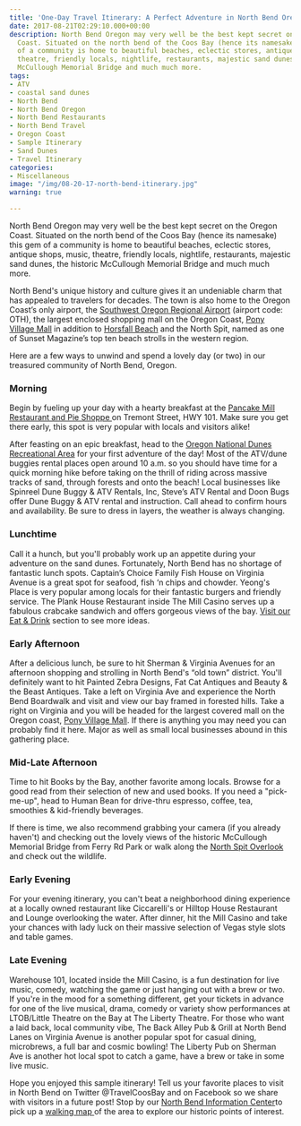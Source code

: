 ```yaml
---
title: 'One-Day Travel Itinerary: A Perfect Adventure in North Bend Oregon'
date: 2017-08-21T02:29:10.000+00:00
description: North Bend Oregon may very well be the best kept secret on the Oregon
  Coast. Situated on the north bend of the Coos Bay (hence its namesake) this gem
  of a community is home to beautiful beaches, eclectic stores, antique shops, music,
  theatre, friendly locals, nightlife, restaurants, majestic sand dunes, the historic
  McCullough Memorial Bridge and much much more.
tags:
- ATV
- coastal sand dunes
- North Bend
- North Bend Oregon
- North Bend Restaurants
- North Bend Travel
- Oregon Coast
- Sample Itinerary
- Sand Dunes
- Travel Itinerary
categories:
- Miscellaneous
image: "/img/08-20-17-north-bend-itinerary.jpg"
warning: true

---
```

North Bend Oregon may very well be the best kept secret on the Oregon Coast. Situated on the north bend of the Coos Bay (hence its namesake) this gem of a community is home to beautiful beaches, eclectic stores, antique shops, music, theatre, friendly locals, nightlife, restaurants, majestic sand dunes, the historic McCullough Memorial Bridge and much much more.

North Bend's unique history and culture gives it an undeniable charm that has appealed to travelers for decades. The town is also home to the Oregon Coast’s only airport, the <a href="http://flyoth.com/">Southwest Oregon Regional Airport</a> (airport code: OTH), the largest enclosed shopping mall on the Oregon Coast, <a href="http://oregonsadventurecoast.com/listings/pony-village-mall/">Pony Village Mall</a> in addition to <a href="http://oregonsadventurecoast.com/listings/horsfall-beach/">Horsfall Beach</a> and the North Spit, named as one of Sunset Magazine’s top ten beach strolls in the western region.

Here are a few ways to unwind and spend a lovely day (or two) in our treasured community of North Bend, Oregon.
<h3>Morning</h3>
Begin by fueling up your day with a hearty breakfast at the <a href="http://www.pancakemill.com/" target="_blank" rel="noopener noreferrer">Pancake Mill Restaurant and Pie Shoppe </a> on Tremont Street, HWY 101. Make sure you get there early, this spot is very popular with locals and visitors alike!

After feasting on an epic breakfast, head to the <a href="http://www.oregonsadventurecoast.com/trip-ideas/guide-to-the-oregon-dunes-national-recreation-area/">Oregon National Dunes Recreational Area</a> for your first adventure of the day! Most of the ATV/dune buggies rental places open around 10 a.m. so you should have time for a quick morning hike before taking on the thrill of riding across massive tracks of sand, through forests and onto the beach! Local businesses like Spinreel Dune Buggy & ATV Rentals, Inc, Steve’s ATV Rental and Doon Bugs offer Dune Buggy & ATV rental and instruction. Call ahead to confirm hours and availability. Be sure to dress in layers, the weather is always changing.
<h3>Lunchtime</h3>
Call it a hunch, but you'll probably work up an appetite during your adventure on the sand dunes. Fortunately, North Bend has no shortage of fantastic lunch spots. Captain’s Choice Family Fish House on Virginia Avenue is a great spot for seafood, fish ‘n chips and chowder. Yeong's Place is very popular among locals for their fantastic burgers and friendly service. The Plank House Restaurant inside The Mill Casino serves up a fabulous crabcake sandwich and offers gorgeous views of the bay. <a href="http://www.oregonsadventurecoast.com/eat-drink/" target="_blank" rel="noopener noreferrer">Visit our Eat & Drink</a> section to see more ideas.
<h3>Early Afternoon</h3>
After a delicious lunch, be sure to hit Sherman & Virginia Avenues for an afternoon shopping and strolling in North Bend's “old town” district. You'll definitely want to hit Painted Zebra Designs, Fat Cat Antiques and Beauty & the Beast Antiques. Take a left on Virginia Ave and experience the North Bend Boardwalk and visit and view our bay framed in forested hills. Take a right on Virginia and you will be headed for the largest covered mall on the Oregon coast, <a href="http://ponyvm.com/" target="_blank" rel="noopener noreferrer">Pony Village Mall</a>. If there is anything you may need you can probably find it here. Major as well as small local businesses abound in this gathering place.
<h3>Mid-Late Afternoon</h3>
Time to hit Books by the Bay, another favorite among locals. Browse for a good read from their selection of new and used books. If you need a "pick-me-up", head to Human Bean for drive-thru espresso, coffee, tea, smoothies & kid-friendly beverages.

If there is time, we also recommend grabbing your camera (if you already haven't) and checking out the lovely views of the historic McCullough Memorial Bridge from Ferry Rd Park or walk along the <a href="http://www.oregonsadventurecoast.com/listings/north-spit-overlook-wetland-trail/" target="_blank" rel="noopener noreferrer">North Spit Overlook</a> and check out the wildlife.
<h3>Early Evening</h3>
For your evening itinerary, you can't beat a neighborhood dining experience at a locally owned restaurant like Ciccarelli's or Hilltop House Restaurant and Lounge overlooking the water. After dinner, hit the Mill Casino and take your chances with lady luck on their massive selection of Vegas style slots and table games.
<h3>Late Evening</h3>
Warehouse 101, located inside the Mill Casino, is a fun destination for live music, comedy, watching the game or just hanging out with a brew or two. If you're in the mood for a something different, get your tickets in advance for one of the live musical, drama, comedy or variety show performances at LTOB/Little Theatre on the Bay at The Liberty Theatre. For those who want a laid back, local community vibe, The Back Alley Pub & Grill at North Bend Lanes on Virginia Avenue is another popular spot for casual dining, microbrews, a full bar and cosmic bowling! The Liberty Pub on Sherman Ave is another hot local spot to catch a game, have a brew or take in some live music.

Hope you enjoyed this sample itinerary! Tell us your favorite places to visit in North Bend on Twitter @TravelCoosBay and on Facebook so we share with visitors in a future post! Stop by our <a href="http://oregonsadventurecoast.com/listings/north-bend-information-center/">North Bend Information Center</a>to pick up a <a href="http://oregonsadventurecoast.com/wp-content/uploads/2011/06/NORTH-BEND_WalkingBrochure-WEB.pdf">walking map </a>of the area to explore our historic points of interest.